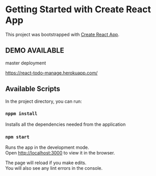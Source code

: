 # Getting Started with Create React App

This project was bootstrapped with [Create React App](https://github.com/facebook/create-react-app).

## DEMO AVAILABLE

master deployment

https://react-todo-manage.herokuapp.com/

## Available Scripts

In the project directory, you can run:

### `nppm install`

Installs all the dependencies needed from the application

### `npm start`

Runs the app in the development mode.\
Open [http://localhost:3000](http://localhost:3000) to view it in the browser.

The page will reload if you make edits.\
You will also see any lint errors in the console.
